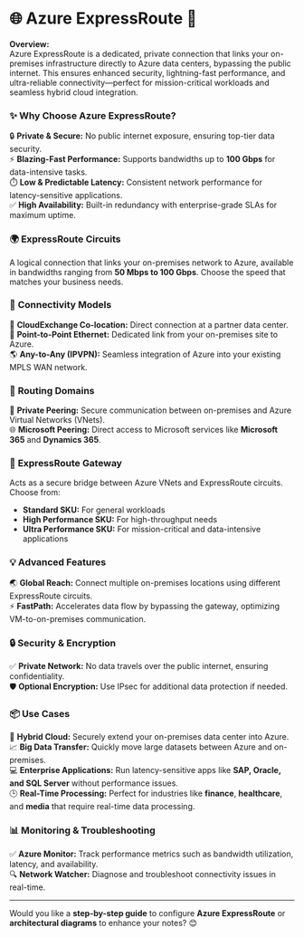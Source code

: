 # 🌐 **Azure ExpressRoute** 🚀  

**Overview:**  
Azure ExpressRoute is a dedicated, private connection that links your on-premises infrastructure directly to Azure data centers, bypassing the public internet. This ensures enhanced security, lightning-fast performance, and ultra-reliable connectivity—perfect for mission-critical workloads and seamless hybrid cloud integration.  

### ✨ **Why Choose Azure ExpressRoute?**  
🔒 **Private & Secure:** No public internet exposure, ensuring top-tier data security.  
⚡ **Blazing-Fast Performance:** Supports bandwidths up to **100 Gbps** for data-intensive tasks.  
⏱️ **Low & Predictable Latency:** Consistent network performance for latency-sensitive applications.  
✅ **High Availability:** Built-in redundancy with enterprise-grade SLAs for maximum uptime.  

### 🌍 **ExpressRoute Circuits**  
A logical connection that links your on-premises network to Azure, available in bandwidths ranging from **50 Mbps to 100 Gbps**. Choose the speed that matches your business needs.  

### 🔗 **Connectivity Models**  
🏢 **CloudExchange Co-location:** Direct connection at a partner data center.  
🔁 **Point-to-Point Ethernet:** Dedicated link from your on-premises site to Azure.  
🌎 **Any-to-Any (IPVPN):** Seamless integration of Azure into your existing MPLS WAN network.  

### 📡 **Routing Domains**  
🔗 **Private Peering:** Secure communication between on-premises and Azure Virtual Networks (VNets).  
🌐 **Microsoft Peering:** Direct access to Microsoft services like **Microsoft 365** and **Dynamics 365**.  

### 🚪 **ExpressRoute Gateway**  
Acts as a secure bridge between Azure VNets and ExpressRoute circuits. Choose from:  
- **Standard SKU:** For general workloads  
- **High Performance SKU:** For high-throughput needs  
- **Ultra Performance SKU:** For mission-critical and data-intensive applications  

### 💡 **Advanced Features**  
🌏 **Global Reach:** Connect multiple on-premises locations using different ExpressRoute circuits.  
⚡ **FastPath:** Accelerates data flow by bypassing the gateway, optimizing VM-to-on-premises communication.  

### 🔒 **Security & Encryption**  
✅ **Private Network:** No data travels over the public internet, ensuring confidentiality.  
🛡️ **Optional Encryption:** Use IPsec for additional data protection if needed.  

### 📦 **Use Cases**  
💼 **Hybrid Cloud:** Securely extend your on-premises data center into Azure.  
📈 **Big Data Transfer:** Quickly move large datasets between Azure and on-premises.  
💻 **Enterprise Applications:** Run latency-sensitive apps like **SAP, Oracle, and SQL Server** without performance issues.  
🕒 **Real-Time Processing:** Perfect for industries like **finance**, **healthcare**, and **media** that require real-time data processing.  

### 📊 **Monitoring & Troubleshooting**  
✅ **Azure Monitor:** Track performance metrics such as bandwidth utilization, latency, and availability.  
🔍 **Network Watcher:** Diagnose and troubleshoot connectivity issues in real-time.  

---  
Would you like a **step-by-step guide** to configure **Azure ExpressRoute** or **architectural diagrams** to enhance your notes? 😊